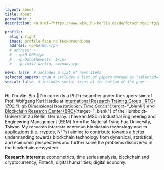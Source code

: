 ```yaml
---
layout: about
title: about
permalink: /
description: <a href="https://www.wiwi.hu-berlin.de/de/forschung/irtg/participating-faculty/students/personal-pages/min-bin-lin">PhD researcher</a>. Humboldt University of Berlin, Germany.

profile:
  align: right
  image: profile_face_no_background.png
  address: <p>&#160;</p>
  # address: >
  #   <p>R 003</p>
  #   <p>Dorotheenstr. 1</p>
  #   <p>10117 Berlin, Germany</p>

news: false  # includes a list of news items
selected_papers: true # includes a list of papers marked as "selected={true}"
social: false  # includes social icons at the bottom of the page
---
```

Hi, I'm Min-Bin :wave: I'm currently a PhD researcher under the supervision of Prof. Wolfgang Karl Härdle at [International Research Training Group (IRTG) 1792 “High Dimensional Nonstationary Time Series”](https://www.wiwi.hu-berlin.de/de/forschung/irtg){:target="_blank"} and [Blockchain Research Center (BRC)](https://blockchain-research-center.com/){:target="_blank"} of the Humboldt-Universität zu Berlin, Germany. I have an MSc in Industrial Engineering and Engineering Management (IEEM) from the National Tsing Hua University, Taiwan.
My research interests center on blockchain technology and its applications (i.e. cryptos, NFTs) aiming to contribute towards a better understanding towards blockchain technology from dynamical, statistical, and economic perspectives and further solve the problems discovered in the blockchain ecosystem.

**Research interests**: econometrics, time series analysis, blockchain and cryptocurrency, Fintech, digital humanities, digital economy.

<!-- If you are interested in working with us on these (or adjacent) topics don't hesitate to get in touch.
We have multiple [open positions](/positions)!  -->
